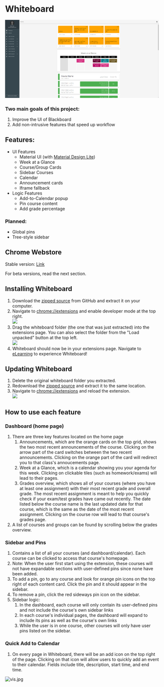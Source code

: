 # Whiteboard

![Dashboard](screenshots/sidebar_and_grades.PNG)

### Two main goals of this project:
1. Improve the UI of Blackboard
2. Add non-intrusive features that speed up workflow

## Features:
+ UI Features
	- Material UI (with [Material Design Lite](https://getmdl.io/))
	- Week at a Glance
	- Course/Group Cards
	- Sidebar Courses
	- Calendar
	- Announcement cards
	- Iframe fallback
+ Logic Features
	- Add-to-Calendar popup
	- Pin course content
	- Add grade percentage

### Planned:
+ Global pins
+ Tree-style sidebar

## Chrome Webstore

Stable version: [Link](https://chrome.google.com/webstore/detail/whiteboard/hgoiijmhpdjkmecnlkpdcflgfjebpbhe?hl=en&authuser=1)

For beta versions, read the next section.

## Installing Whiteboard
1. Download the [zipped source](https://github.com/sunnyguan/whiteboard/raw/master/whiteboard.zip) from GitHub and extract it on your computer.  
2. Navigate to <chrome://extensions> and enable developer mode at the top right.  
![](https://i.imgur.com/eGRctOG.png)  
3. Drag the whiteboard folder (the one that was just extracted) into the extensions page. You can also select the folder from the "Load unpacked" button at the top left.  
![](https://i.imgur.com/TLCx4qQ.png)  
4. Whiteboard should now be in your extensions page. Navigate to [eLearning](https://elearning.utdallas.edu) to experience Whiteboard!  

## Updating Whiteboard  
1. Delete the original whiteboard folder you extracted.  
2. Redownload the [zipped source](https://github.com/sunnyguan/whiteboard/raw/master/whiteboard.zip) and extract it to the same location.  
3. Navigate to <chrome://extensions> and reload the extension.  
![](https://i.imgur.com/MsRBK2A.png)

## How to use each feature

### Dashboard (home page)
1. There are three key features located on the home page
	1. Announcements, which are the orange cards on the top grid, shows the two most recent announcements of the course. Clicking on the arrow part of the card switches between the two recent announcements. Clicking on the orange part of the card will redirect you to that class's annoucements page.
	2. Week at a Glance, which is a calendar showing you your agenda for this week. Clicking on clickable tiles (such as homework/exams) will lead to their pages.
	3. Grades overview, which shows all of your courses (where you have at least one assignment) with their most recent grade and overall grade. The most recent assignment is meant to help you quickly check if your exam/test grades have came out recently. The date listed below the course name is the last updated date for that course, which is the same as the date of the most recent assignment. Clicking on the course row will lead to that course's grades page.
2. A list of courses and groups can be found by scrolling below the grades overview.

### Sidebar and Pins
1. Contains a list of all your courses (and dashboard/calendar). Each course can be clicked to access that course's homepage.
2. Note: When the user first start using the extension, these courses will not have expandable sections with user-defined pins since none have been added.
3. To add a pin, go to any course and look for orange pin icons on the top right of each content card. Click the pin and it should appear in the sidebar.
4. To remove a pin, click the red sideways pin icon on the sidebar.
5. Sidebar logic:
	1. In the dashboard, each course will only contain its user-defined pins and not include the course's own sidebar links
	2. In each course's individual pages, the dashboard will expand to include its pins as well as the course's own links
	3. While the user is in one course, other courses will only have user pins listed on the sidebar.

### Quick Add to Calendar
1. On every page in Whiteboard, there will be an add icon on the top right of the page. Clicking on that icon will allow users to quickly add an event to their calendar. Fields include title, description, start time, and end time.

![vis.jpg](https://visitor-badge.glitch.me/badge?page_id=sunnyguan.whiteboard)
